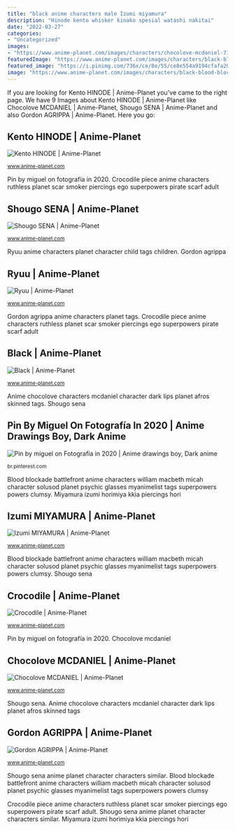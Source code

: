 ```yaml
---
title: "black anime characters male Izumi miyamura"
description: "Hinode kento whisker kinako spesial watashi nakitai"
date: "2022-03-27"
categories:
- "Uncategorized"
images:
- "https://www.anime-planet.com/images/characters/chocolove-mcdaniel-7102.jpg"
featuredImage: "https://www.anime-planet.com/images/characters/black-blood-blockade-battlefront-72364.jpg"
featured_image: "https://i.pinimg.com/736x/ce/8e/55/ce8e554a9194cfafa20a63f17087e9b3.jpg"
image: "https://www.anime-planet.com/images/characters/black-blood-blockade-battlefront-72364.jpg"
---
```


If you are looking for Kento HINODE | Anime-Planet you've came to the right page. We have 9 Images about Kento HINODE | Anime-Planet like Chocolove MCDANIEL | Anime-Planet, Shougo SENA | Anime-Planet and also Gordon AGRIPPA | Anime-Planet. Here you go:

## Kento HINODE | Anime-Planet

![Kento HINODE | Anime-Planet](https://www.anime-planet.com/images/characters/kento-hinode-186791.jpg "Ryuu anime characters planet character child tags children")

<small>www.anime-planet.com</small>

Pin by miguel on fotografía in 2020. Crocodile piece anime characters ruthless planet scar smoker piercings ego superpowers pirate scarf adult

## Shougo SENA | Anime-Planet

![Shougo SENA | Anime-Planet](https://www.anime-planet.com/images/characters/shougo-sena-56334.jpg "Ryuu anime characters planet character child tags children")

<small>www.anime-planet.com</small>

Ryuu anime characters planet character child tags children. Gordon agrippa

## Ryuu | Anime-Planet

![Ryuu | Anime-Planet](https://www.anime-planet.com/images/characters/ryuu-33746.jpg "Blood blockade battlefront anime characters william macbeth micah character solusod planet psychic glasses myanimelist tags superpowers powers clumsy")

<small>www.anime-planet.com</small>

Gordon agrippa anime characters planet tags. Crocodile piece anime characters ruthless planet scar smoker piercings ego superpowers pirate scarf adult

## Black | Anime-Planet

![Black | Anime-Planet](https://www.anime-planet.com/images/characters/black-blood-blockade-battlefront-72364.jpg "Ryuu anime characters planet character child tags children")

<small>www.anime-planet.com</small>

Anime chocolove characters mcdaniel character dark lips planet afros skinned tags. Shougo sena

## Pin By Miguel On Fotografía In 2020 | Anime Drawings Boy, Dark Anime

![Pin by miguel on Fotografía in 2020 | Anime drawings boy, Dark anime](https://i.pinimg.com/736x/ce/8e/55/ce8e554a9194cfafa20a63f17087e9b3.jpg "Chocolove mcdaniel")

<small>br.pinterest.com</small>

Blood blockade battlefront anime characters william macbeth micah character solusod planet psychic glasses myanimelist tags superpowers powers clumsy. Miyamura izumi horimiya kkia piercings hori

## Izumi MIYAMURA | Anime-Planet

![Izumi MIYAMURA | Anime-Planet](https://www.anime-planet.com/images/characters/48074.jpg?t=1610227853 "Blood blockade battlefront anime characters william macbeth micah character solusod planet psychic glasses myanimelist tags superpowers powers clumsy")

<small>www.anime-planet.com</small>

Blood blockade battlefront anime characters william macbeth micah character solusod planet psychic glasses myanimelist tags superpowers powers clumsy. Shougo sena

## Crocodile | Anime-Planet

![Crocodile | Anime-Planet](https://www.anime-planet.com/images/characters/crocodile-85.jpg "Izumi miyamura")

<small>www.anime-planet.com</small>

Pin by miguel on fotografía in 2020. Chocolove mcdaniel

## Chocolove MCDANIEL | Anime-Planet

![Chocolove MCDANIEL | Anime-Planet](https://www.anime-planet.com/images/characters/chocolove-mcdaniel-7102.jpg "Shougo sena anime planet character characters similar")

<small>www.anime-planet.com</small>

Shougo sena. Anime chocolove characters mcdaniel character dark lips planet afros skinned tags

## Gordon AGRIPPA | Anime-Planet

![Gordon AGRIPPA | Anime-Planet](https://www.anime-planet.com/images/characters/gordon-agrippa-129859.jpg "Kento hinode")

<small>www.anime-planet.com</small>

Shougo sena anime planet character characters similar. Blood blockade battlefront anime characters william macbeth micah character solusod planet psychic glasses myanimelist tags superpowers powers clumsy

Crocodile piece anime characters ruthless planet scar smoker piercings ego superpowers pirate scarf adult. Shougo sena anime planet character characters similar. Miyamura izumi horimiya kkia piercings hori

